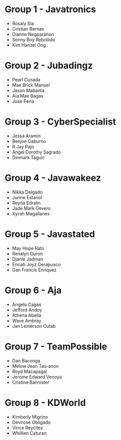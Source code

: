 # Group 1 - Javatronics
* Rosaly Sia
* Cristian Bernas
* Dianne Negparanon
* Sonny Boy Rebollido
* Kim Hanzel Ong

# Group 2 - Jubadingz
* Pearl Cunada
* Mae Brick Manuel
* Jason Mabanta
* Aia Mae Bagas
* Jose Pena

# Group 3 - CyberSpecialist
* Jessa Aramin
* Benjoe Gaburno
* R.Jay Pajo
* Angel Dorothy Sagrado
* Dinmark Taguic

# Group 4 - Javawakeez
* Nikka Delgado
* Junrie Estanol
* Reyna Edralin
* Jade Mark Gevero
* Xyrah Magallanes

# Group 5 - Javastated
* May Hope Rato
* Renalyn Duron
* Djanie Jadman
* Ericah Joyz Gerapusco
* Dan Francis Enriquez

# Group 6 - Aja
* Angela Cagas
* Jefford Andoy
* Athena Abella
* Wave Ambray
* Jan Lemerson Cutab

# Group 7 - TeamPossible
* Dan Baconga
* Melow Jean Tau-anon
* Royd Macapagal
* Jerome Edward Venoya
* Cristine Bannister

# Group 8 - KDWorld
* Kimberly Migrino
* Devirose Obligado
* Vince Reycitez
* Whillien Caturan